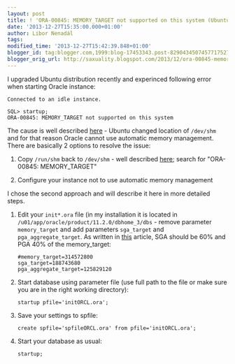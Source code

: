 ```yaml
---
layout: post
title: ! 'ORA-00845: MEMORY_TARGET not supported on this system (Ubuntu)'
date: '2013-12-27T15:35:00.000+01:00'
author: Libor Nenadál
tags:
modified_time: '2013-12-27T15:42:39.848+01:00'
blogger_id: tag:blogger.com,1999:blog-17453343.post-8290434507457717527
blogger_orig_url: http://saxuality.blogspot.com/2013/12/ora-00845-memorytarget-not-supported-on.html
---
```


I upgraded Ubuntu distribution recently and experinced following error when
starting Oracle instance:

```
Connected to an idle instance.

SQL> startup;
ORA-00845: MEMORY_TARGET not supported on this system
```

The cause is well described [here](https://community.oracle.com/message/9945841) -
Ubuntu changed location of `/dev/shm` and for that reason Oracle cannot use
automatic memory management. There are basically 2 options to resolve the issue:

1. Copy `/run/shm` back to `/dev/shm` - well described
   [here](http://mdahlman.wordpress.com/2013/07/10/oracle-on-ubuntu/); search
   for "ORA-00845: MEMORY_TARGET"

2. Configure your instance not to use automatic memory management

I chose the second approach and will describe it here in more detailed steps.

1. Edit your `init*.ora` file (in my installation it is located in
   `/u01/app/oracle/product/11.2.0/dbhome_3/dbs` - remove parameter `memory_target`
   and add parameters `sga_target` and `pga_aggregate_target`. As written in
   [this](http://osamamustafa.blogspot.cz/2012/11/sgamaxsize-sgatarget-memorytarget.html)
   article, SGA should be 60% and PGA 40% of the memory_target:

   ```
   #memory_target=314572800
   sga_target=188743680
   pga_aggregate_target=125829120
   ```

2. Start database using parameter file (use full path to the file or make sure
   you are in the right working directory):

   ```
   startup pfile='initORCL.ora';
   ```

3. Save your settings to spfile:

   ```
   create spfile='spfileORCL.ora' from pfile='initORCL.ora';
   ```

4. Start your database as usual:

   ```
   startup;
   ```
